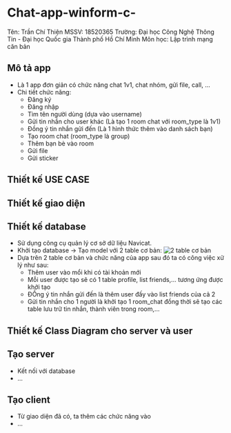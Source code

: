 # Chat-app-winform-c-
Tên: Trần Chí Thiện
MSSV: 18520365
Trường: Đại học Công Nghệ Thông Tin - Đại học Quốc gia Thành phố Hồ Chí Minh
Môn học: Lập trình mạng căn bản

## Mô tả app
- Là 1 app đơn giản có chức năng chat 1v1, chat nhóm, gửi file, call, ...
- Chi tiết chức năng:
  + Đăng ký
  + Đăng nhập
  + Tìm tên người dùng (dựa vào username)
  + Gửi tin nhắn cho user khác (Là tạo 1 room chat với room_type là 1v1)
  + Đồng ý tin nhắn gửi đến (Là 1 hình thức thêm vào danh sách bạn)
  + Tạo room chat (room_type là group)
  + Thêm bạn bè vào room
  + Gửi file
  + Gửi sticker
  
## Thiết kế USE CASE

## Thiết kế giao diện

## Thiết kế database
- Sử dụng công cụ quản lý cơ sở dữ liệu Navicat.
- Khởi tạo database -> Tạo model với 2 table cơ bản:
![2 table cơ bản](https://i.imgur.com/MaU7j4L.png)
- Dựa trên 2 table cơ bản và chức năng của app sau đó ta có công việc xử lý như sau:
  + Thêm user vào mổi khi có tài khoản mới
  + Mỗi user được tạo sẽ có 1 table profile, list friends,... tương ứng được khởi tạo
  + ĐỒng ý tin nhắn gửi đến là thêm user đấy vào list friends của cả 2
  + Gửi tin nhắn cho 1 người là khởi tạo 1 room_chat đồng thời sẽ tạo các table lưu trữ tin nhắn, thành viên trong room,...
  
## Thiết kế Class Diagram cho server và user

## Tạo server
- Kết nối với database
- ...

## Tạo client
- Từ giao diện đã có, ta thêm các chức năng vào
- ...
